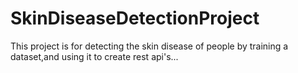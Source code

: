 # SkinDiseaseDetectionProject
This project is for detecting the skin disease of people by training a dataset,and using it to create rest api's...
